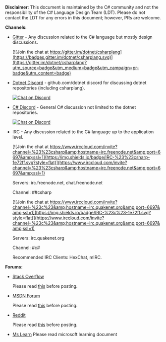 **Disclaimer**: This document is maintained by the C# community and not the responsibility of the C# Language Design Team (LDT). Please do not contact the LDT for any errors in this document; however, PRs are welcome. 

**Channels:**

- [Gitter](https://gitter.im/dotnet/csharplang) - Any discussion related to the C# language but mostly design discussions.

    [![Join the chat at https://gitter.im/dotnet/csharplang](https://badges.gitter.im/dotnet/csharplang.svg)](https://gitter.im/dotnet/csharplang?utm_source=badge&utm_medium=badge&utm_campaign=pr-badge&utm_content=badge)

- [Dotnet Discord](https://aka.ms/dotnet-discord-csharp) - github.com/dotnet discord for discussing dotnet repositories (including csharplang).

    [![Chat on Discord](https://discordapp.com/api/guilds/143867839282020352/widget.png)](https://aka.ms/dotnet-discord-csharp)

- [C# Discord](https://aka.ms/csharp-discord) - General C# discussion not limited to the dotnet repositories.

    [![Chat on Discord](https://discordapp.com/api/guilds/102860784329052160/widget.png)](https://aka.ms/csharp-discord)

- IRC - Any discussion related to the C# language up to the application level.

    [![Join the chat at https://www.irccloud.com/invite?channel=%23%23csharp&amp;hostname=irc.freenode.net&amp;port=6697&amp;ssl=1](https://img.shields.io/badge/IRC-%23%23csharp-1e72ff.svg?style=flat)](https://www.irccloud.com/invite?channel=%23%23csharp&amp;hostname=irc.freenode.net&amp;port=6697&amp;ssl=1) 

    Servers: irc.freenode.net, chat.freenode.net
    
    Channel: ##csharp

    [![Join the chat at https://www.irccloud.com/invite?channel=%23c%23&amp;hostname=irc.quakenet.org&amp;port=6697&amp;ssl=1](https://img.shields.io/badge/IRC-%23c%23-1e72ff.svg?style=flat)](https://www.irccloud.com/invite?channel=%23c%23&amp;hostname=irc.quakenet.org&amp;port=6697&amp;ssl=1) 

    Servers: irc.quakenet.org
    
    Channel: #c#

    Recommended IRC Clients: HexChat, mIRC.

**Forums:**

- [Stack Overflow](https://stackoverflow.com)

    Please read [this](https://stackoverflow.com/help/dont-ask) before posting.

- [MSDN Forum](https://social.msdn.microsoft.com/Forums/vstudio/en-US/home?forum=csharpgeneral)

    Please read [this](https://social.msdn.microsoft.com/Forums/vstudio/en-US/df14dc5f-982b-4676-b767-6123c8a90495/where-is-the-correct-place-to-make-posts-regarding-aspnet-sql-or-another-topic-that-is-not-related?forum=csharpgeneral) before posting.

- [Reddit](https://www.reddit.com/r/csharp/)

    Please read [this](https://www.reddit.com/r/csharp/comments/3xn6sm/welcome_to_rcsharp_read_this_post_before) before posting.

- [Ms Learn](https://docs.microsoft.com/en-us/learn/)
    Please read microsoft learning document
